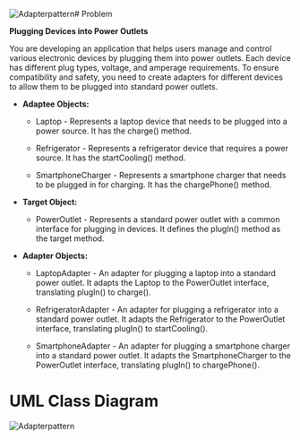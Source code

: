 ![Adapterpattern](https://github.com/JamesManalili/AdapterPatternLab6/assets/142465145/7257826f-0585-47a5-a78a-ceb46acb4c38)# Problem

__Plugging Devices into Power Outlets__

You are developing an application that helps users manage and control various electronic devices by plugging them into power outlets. Each device has different plug types, voltage, and amperage requirements. To ensure compatibility and safety, you need to create adapters for different devices to allow them to be plugged into standard power outlets.

- __Adaptee Objects:__

  - Laptop - Represents a laptop device that needs to be plugged into a power source. It has the charge() method.

  - Refrigerator - Represents a refrigerator device that requires a power source. It has the startCooling() method.

  - SmartphoneCharger - Represents a smartphone charger that needs to be plugged in for charging. It has the chargePhone() method.

- __Target Object:__

  - PowerOutlet - Represents a standard power outlet with a common interface for plugging in devices. It defines the plugIn() method as the target method.

- __Adapter Objects:__

   - LaptopAdapter - An adapter for plugging a laptop into a standard power outlet. It adapts the Laptop to the PowerOutlet interface, translating plugIn() to charge().

   - RefrigeratorAdapter - An adapter for plugging a refrigerator into a standard power outlet. It adapts the Refrigerator to the PowerOutlet interface, translating plugIn() to startCooling().

   - SmartphoneAdapter - An adapter for plugging a smartphone charger into a standard power outlet. It adapts the SmartphoneCharger to the PowerOutlet interface, translating plugIn() to chargePhone().
 
# UML Class Diagram
![Adapterpattern](https://github.com/JamesManalili/AdapterPatternLab6/assets/142465145/578d1042-b1b0-4d39-9a10-00e54b554374)

